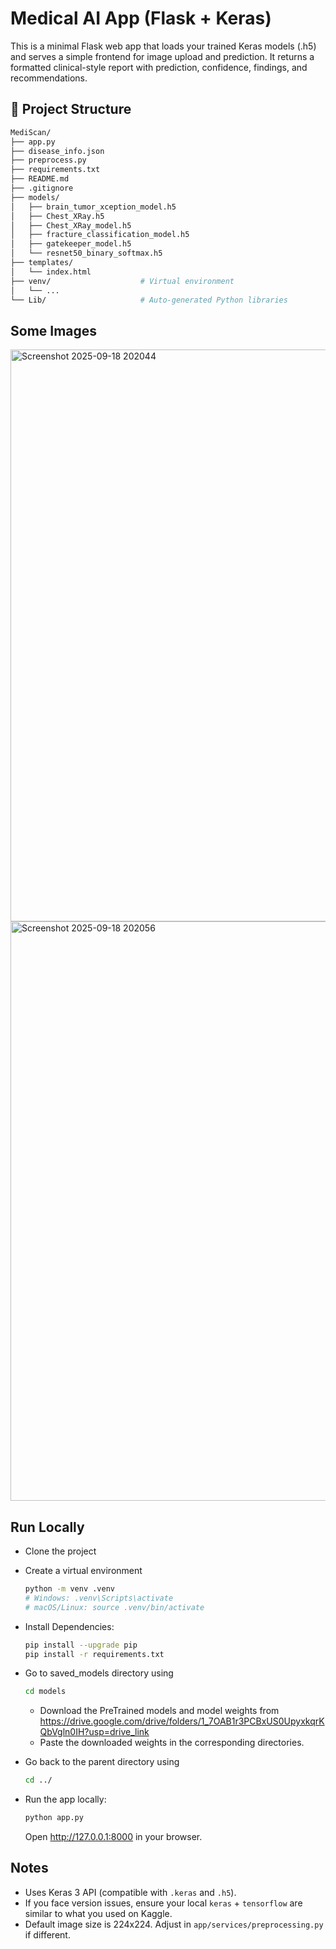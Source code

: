 # Medical AI App (Flask + Keras)

This is a minimal Flask web app that loads your trained Keras models (.h5) and serves
a simple frontend for image upload and prediction. It returns a formatted clinical-style report
with prediction, confidence, findings, and recommendations.

## 📂 Project Structure

```bash
MediScan/
├── app.py                  
├── disease_info.json        
├── preprocess.py           
├── requirements.txt        
├── README.md             
├── .gitignore         
├── models/                 
│   ├── brain_tumor_xception_model.h5
│   ├── Chest_XRay.h5
│   ├── Chest_XRay_model.h5
│   ├── fracture_classification_model.h5
│   ├── gatekeeper_model.h5
│   └── resnet50_binary_softmax.h5
├── templates/          
│   └── index.html
├── venv/                    # Virtual environment
│   └── ...
└── Lib/                     # Auto-generated Python libraries
```

## Some Images

<img width="1819" height="915" alt="Screenshot 2025-09-18 202044" src="https://github.com/user-attachments/assets/f5d2c770-d5cd-4d1b-9aa1-7e428f5c7288" />

<img width="1820" height="927" alt="Screenshot 2025-09-18 202056" src="https://github.com/user-attachments/assets/5100c1c1-f3ee-4ab1-9c84-9a91fe7c7658" />


## Run Locally
- Clone the project

- Create a virtual environment
   ```bash
   python -m venv .venv
   # Windows: .venv\Scripts\activate
   # macOS/Linux: source .venv/bin/activate
   ```

- Install Dependencies:
   ```bash
   pip install --upgrade pip
   pip install -r requirements.txt
   ```
   
- Go to saved_models directory using
   ```bash
   cd models
   ```
   - Download the PreTrained models and model weights from https://drive.google.com/drive/folders/1_7OAB1r3PCBxUS0UpyxkqrKQbVgln0IH?usp=drive_link
   - Paste the downloaded weights in the corresponding directories.

- Go back to the parent directory using
   ```bash
   cd ../
   ```

- Run the app locally:
   ```bash
   python app.py
   ```
   Open http://127.0.0.1:8000 in your browser.

## Notes
- Uses Keras 3 API (compatible with `.keras` and `.h5`).
- If you face version issues, ensure your local `keras` + `tensorflow` are similar to what you used on Kaggle.
- Default image size is 224x224. Adjust in `app/services/preprocessing.py` if different.
